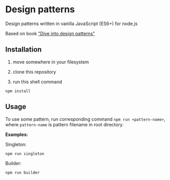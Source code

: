 # Design patterns

Design patterns written in vanilla JavaScript (ES6+) for node.js

Based on book ["Dive into design patterns"](https://refactoring.guru/design-patterns/book)

## Installation

1. move somewhere in your filesystem

2. clone this repository

3. run this shell command

```shell
npm install
```

## Usage

To use some pattern, run corresponding command ```npm run <pattern-name>```, where ```pattern-name``` is pattern filename in root directory.

**Examples:**

Singleton:

```shell
npm run singleton
```

Builder:

```shell
npm run builder
```